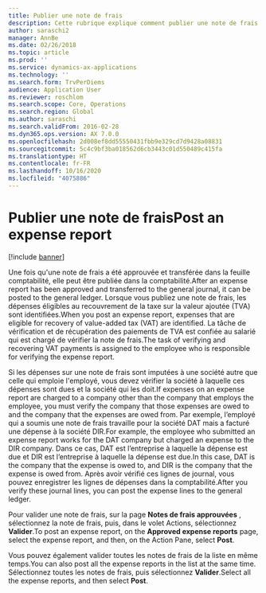 ```yaml
---
title: Publier une note de frais
description: Cette rubrique explique comment publier une note de frais dans la comptabilité.
author: saraschi2
manager: AnnBe
ms.date: 02/26/2018
ms.topic: article
ms.prod: ''
ms.service: dynamics-ax-applications
ms.technology: ''
ms.search.form: TrvPerDiems
audience: Application User
ms.reviewer: roschlom
ms.search.scope: Core, Operations
ms.search.region: Global
ms.author: saraschi
ms.search.validFrom: 2016-02-28
ms.dyn365.ops.version: AX 7.0.0
ms.openlocfilehash: 2d008ef8dd55550431fbb9e329cd7d9428a08831
ms.sourcegitcommit: 5c4c9bf3ba018562d6cb3443c01d550489c415fa
ms.translationtype: HT
ms.contentlocale: fr-FR
ms.lasthandoff: 10/16/2020
ms.locfileid: "4075886"
---
```

# <a name="post-an-expense-report"></a><span data-ttu-id="14a53-103">Publier une note de frais</span><span class="sxs-lookup"><span data-stu-id="14a53-103">Post an expense report</span></span>

[!include [banner](../includes/banner.md)]

<span data-ttu-id="14a53-104">Une fois qu'une note de frais a été approuvée et transférée dans la feuille comptabilité, elle peut être publiée dans la comptabilité.</span><span class="sxs-lookup"><span data-stu-id="14a53-104">After an expense report has been approved and transferred to the general journal, it can be posted to the general ledger.</span></span> <span data-ttu-id="14a53-105">Lorsque vous publiez une note de frais, les dépenses éligibles au recouvrement de la taxe sur la valeur ajoutée (TVA) sont identifiées.</span><span class="sxs-lookup"><span data-stu-id="14a53-105">When you post an expense report, expenses that are eligible for recovery of value-added tax (VAT) are identified.</span></span> <span data-ttu-id="14a53-106">La tâche de vérification et de récupération des paiements de TVA est confiée au salarié qui est chargé de vérifier la note de frais.</span><span class="sxs-lookup"><span data-stu-id="14a53-106">The task of verifying and recovering VAT payments is assigned to the employee who is responsible for verifying the expense report.</span></span>

<span data-ttu-id="14a53-107">Si les dépenses sur une note de frais sont imputées à une société autre que celle qui emploie l'employé, vous devez vérifier la société à laquelle ces dépenses sont dues et la société qui les doit.</span><span class="sxs-lookup"><span data-stu-id="14a53-107">If expenses on an expense report are charged to a company other than the company that employs the employee, you must verify the company that those expenses are owed to and the company that the expenses are owed from.</span></span> <span data-ttu-id="14a53-108">Par exemple, l’employé qui a soumis une note de frais travaille pour la société DAT mais a facturé une dépense à la société DIR.</span><span class="sxs-lookup"><span data-stu-id="14a53-108">For example, the employee who submitted an expense report works for the DAT company but charged an expense to the DIR company.</span></span> <span data-ttu-id="14a53-109">Dans ce cas, DAT est l’entreprise à laquelle la dépense est due et DIR est l’entreprise à laquelle la dépense est due.</span><span class="sxs-lookup"><span data-stu-id="14a53-109">In this case, DAT is the company that the expense is owed to, and DIR is the company that the expense is owed from.</span></span> <span data-ttu-id="14a53-110">Après avoir vérifié ces lignes de journal, vous pouvez enregistrer les lignes de dépenses dans la comptabilité.</span><span class="sxs-lookup"><span data-stu-id="14a53-110">After you verify these journal lines, you can post the expense lines to the general ledger.</span></span>

<span data-ttu-id="14a53-111">Pour valider une note de frais, sur la page **Notes de frais approuvées** , sélectionnez la note de frais, puis, dans le volet Actions, sélectionnez **Valider**.</span><span class="sxs-lookup"><span data-stu-id="14a53-111">To post an expense report, on the **Approved expense reports** page, select the expense report, and then, on the Action Pane, select **Post**.</span></span>

<span data-ttu-id="14a53-112">Vous pouvez également valider toutes les notes de frais de la liste en même temps.</span><span class="sxs-lookup"><span data-stu-id="14a53-112">You can also post all the expense reports in the list at the same time.</span></span> <span data-ttu-id="14a53-113">Sélectionnez toutes les notes de frais, puis sélectionnez **Valider**.</span><span class="sxs-lookup"><span data-stu-id="14a53-113">Select all the expense reports, and then select **Post**.</span></span>
